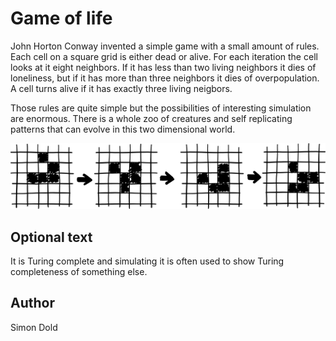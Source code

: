 <!-- BEGIN TITLE -->
# Game of life
<!-- END TITLE -->

<!-- BEGIN BODY -->
John Horton Conway invented a simple game with a small amount of rules. 
Each cell on a square grid is either dead or alive. For each iteration the cell looks at it eight neighbors.
If it has less than two living neighbors it dies of loneliness, but if it has more than three neighbors it dies of overpopulation. A cell turns alive if it has exactly three living neigbors.

Those rules are quite simple but the possibilities of interesting simulation are enormous. There is a whole zoo of creatures and self replicating patterns that can evolve in this two dimensional world. 
<!-- END BODY -->

                         
![game of life](../images/image-047-game-of-life.svg)


## Optional text
<!-- BEGIN OPTIONAL -->
It is Turing complete and simulating it is often used to show Turing completeness of something else.
<!-- END OPTIONAL -->



## Author
<!-- BEGIN AUTHOR -->
Simon Dold
<!-- END AUTHOR -->
